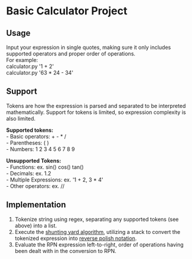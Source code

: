 # **Basic Calculator Project**
## Usage
Input your expression in single quotes, making sure it only includes supported operators and proper order of operations.  
For example:  
    calculator.py '1 + 2'  
    calculator.py '63 * 24 - 34'  

## Support
Tokens are how the expression is parsed and separated to be interpreted mathematically. Support for tokens is limited, so expression complexity is also limited.      

**Supported tokens:**  
    - Basic operators: + - * /  
    - Parentheses: ( )  
    - Numbers: 1 2 3 4 5 6 7 8 9  
    
**Unsupported Tokens:**  
    - Functions: ex. sin() cos() tan()  
    - Decimals: ex. 1.2  
    - Multiple Expressions: ex. '1 + 2, 3 * 4'  
    - Other operators: ex. //    

## Implementation
1. Tokenize string using regex, separating any supported tokens (see above) into a list.
2. Execute the [shunting yard algorithm](https://en.wikipedia.org/wiki/Shunting_yard_algorithm#The_algorithm_in_detail), utilizing a stack to convert the tokenized expression into [reverse polish notation](https://en.wikipedia.org/wiki/Reverse_Polish_notation).
3. Evaluate the RPN expression left-to-right, order of operations having been dealt with in the conversion to RPN.
